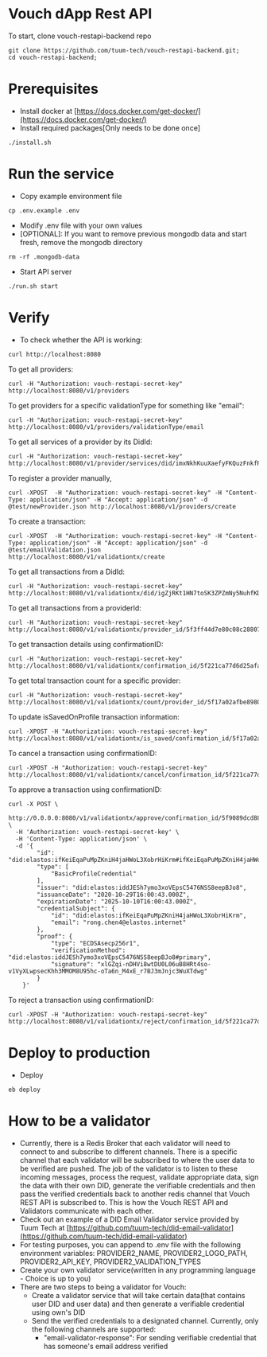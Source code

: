 # Vouch dApp Rest API

To start, clone vouch-restapi-backend repo
```
git clone https://github.com/tuum-tech/vouch-restapi-backend.git;
cd vouch-restapi-backend;
```
# Prerequisites
- Install docker at [https://docs.docker.com/get-docker/](https://docs.docker.com/get-docker/)
- Install required packages[Only needs to be done once]
```
./install.sh
```

# Run the service
- Copy example environment file
```
cp .env.example .env
```
- Modify .env file with your own values
- [OPTIONAL]: If you want to remove previous mongodb data and start fresh, remove the mongodb directory
```
rm -rf .mongodb-data
```
- Start API server
```
./run.sh start
```

# Verify
- To check whether the API is working:
```
curl http://localhost:8080
```

To get all providers:
```
curl -H "Authorization: vouch-restapi-secret-key" http://localhost:8080/v1/providers
```

To get providers for a specific validationType for something like "email":
```
curl -H "Authorization: vouch-restapi-secret-key" http://localhost:8080/v1/providers/validationType/email
```

To get all services of a provider by its DidId:
```
curl -H "Authorization: vouch-restapi-secret-key" http://localhost:8080/v1/provider/services/did/imxNkhKuuXaefyFKQuzFnkfRdedDVLYmKV
```

To register a provider manually,
```
curl -XPOST  -H "Authorization: vouch-restapi-secret-key" -H "Content-Type: application/json" -H "Accept: application/json" -d @test/newProvider.json http://localhost:8080/v1/providers/create
```

To create a transaction:
```
curl -XPOST  -H "Authorization: vouch-restapi-secret-key" -H "Content-Type: application/json" -H "Accept: application/json" -d @test/emailValidation.json http://localhost:8080/v1/validationtx/create
```

To get all transactions from a DidId:
```
curl -H "Authorization: vouch-restapi-secret-key" http://localhost:8080/v1/validationtx/did/igZjRKt1HN7toSK3ZPZmNy5NuhfKDhzkUy
```

To get all transactions from a providerId:
```
curl -H "Authorization: vouch-restapi-secret-key" http://localhost:8080/v1/validationtx/provider_id/5f3ff44d7e80c08c288072dc
```


To get transaction details using confirmationID:
```
curl -H "Authorization: vouch-restapi-secret-key" http://localhost:8080/v1/validationtx/confirmation_id/5f221ca77d6d25afa44ea4fe
```

To get total transaction count for a specific provider:
```
curl -H "Authorization: vouch-restapi-secret-key" http://localhost:8080/v1/validationtx/count/provider_id/5f17a02afbe8980577674011
```

To update isSavedOnProfile transaction information:
```
curl -XPOST -H "Authorization: vouch-restapi-secret-key" http://localhost:8080/v1/validationtx/is_saved/confirmation_id/5f17a02afbe8980577674011
```

To cancel a transaction using confirmationID:
```
curl -XPOST -H "Authorization: vouch-restapi-secret-key" http://localhost:8080/v1/validationtx/cancel/confirmation_id/5f221ca77d6d25afa44ea4fe
```

To approve a transaction using confirmationID:
```
curl -X POST \
  http://0.0.0.0:8080/v1/validationtx/approve/confirmation_id/5f9089dcd8850661b1f1c3d3 \
  -H 'Authorization: vouch-restapi-secret-key' \
  -H 'Content-Type: application/json' \
  -d '{
        "id": "did:elastos:ifKeiEqaPuMpZKniH4jaHWoL3XobrHiKrm#ifKeiEqaPuMpZKniH4jaHWoL3XobrHiKrm#email",
        "type": [
            "BasicProfileCredential"
        ],
        "issuer": "did:elastos:iddJESh7ymo3xoVEpsC5476NSS8eepBJo8",
        "issuanceDate": "2020-10-29T16:00:43.000Z",
        "expirationDate": "2025-10-10T16:00:43.000Z",
        "credentialSubject": {
            "id": "did:elastos:ifKeiEqaPuMpZKniH4jaHWoL3XobrHiKrm",
            "email": "rong.chen4@elastos.internet"
        },
        "proof": {
            "type": "ECDSAsecp256r1",
            "verificationMethod": "did:elastos:iddJESh7ymo3xoVEpsC5476NSS8eepBJo8#primary",
            "signature": "xlGZqi-nDHVi8wtDU0L06uB8HRt4so-v1VyXLwpsecKhh3MMOM8U95hc-oTa6n_M4xE_r7BJ3mJnjc3WuXTdwg"
        }
    }'
```

To reject a transaction using confirmationID:
```
curl -XPOST -H "Authorization: vouch-restapi-secret-key" http://localhost:8080/v1/validationtx/reject/confirmation_id/5f221ca77d6d25afa44ea4fe
```

# Deploy to production
- Deploy
```
eb deploy
```

# How to be a validator
- Currently, there is a Redis Broker that each validator will need to connect to and subscribe to different channels. There is a specific channel that each validator will be subscribed to where the user data to be verified are pushed. The job 
of the validator is to listen to these incoming messages, process the request, validate appropriate data, sign the data with their own DID, generate the verifiable credentials and then pass the verified credentials back to another redis channel that 
Vouch REST API is subscribed to. This is how the Vouch REST API and Validators communicate with each other. 
- Check out an example of a DID Email Validator service provided by Tuum Tech at [https://github.com/tuum-tech/did-email-validator](https://github.com/tuum-tech/did-email-validator)
- For testing purposes, you can append to .env file with the following environment variables: PROVIDER2_NAME, PROVIDER2_LOGO_PATH, PROVIDER2_API_KEY, PROVIDER2_VALIDATION_TYPES
- Create your own validator service(written in any programming language - Choice is up to you)
- There are two steps to being a validator for Vouch:
    - Create a validator service that will take certain data(that contains user DID and user data) and then generate a verifiable credential using own's DID
    - Send the verified credentials to a designated channel. Currently, only the following channels are supported:
        - "email-validator-response": For sending verifiable credential that has someone's email address verified
 